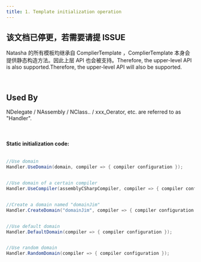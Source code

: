 ```yaml
---
title: 1. Template initialization operation
---
```


## 该文档已停更，若需要请提 ISSUE

Natasha 的所有模板均继承自 ComplierTemplate ，ComplierTemplate 本身会提供静态构造方法。因此上层 API 也会被支持。Therefore, the upper-level API is also supported.Therefore, the upper-level API will also be supported.

<br/>

## Used By

NDelegate / NAssembly / NClass.. / xxx_Oerator, etc. are referred to as "Handler".

<br/>

#### Static initialization code:

```cs

//Use domain
Handler.UseDomain(domain, compiler => { compiler configuration });


//Use domain of a certain compiler
Handler.UseCompiler(assemblyCSharpCompiler, compiler => { compiler configuration });


//Create a domain named "domainJim"
Handler.CreateDomain("domainJim", compiler => { compiler configuration });


//Use default domain
Handler.DefaultDomain(compiler => { compiler configuration });


//Use random domain
Handler.RandomDomain(compiler => { compiler configuration });

```

<br/>
